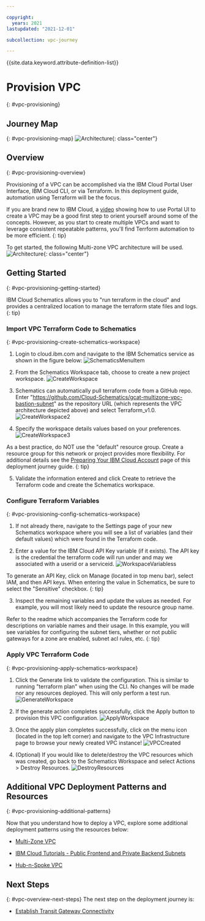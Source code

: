 ```yaml
---

copyright:
  years: 2021
lastupdated: "2021-12-01"

subcollection: vpc-journey

---
```


{{site.data.keyword.attribute-definition-list}}

# Provision VPC
{: #vpc-provisioning}



## Journey Map
{: #vpc-provisioning-map}
![Architecture](images/provision-vpc/journey-map.png){: class="center"}


## Overview
{: #vpc-provisioning-overview}

Provisioning of a VPC can be accomplished via the IBM Cloud Portal User Interface, IBM Cloud CLI, or via Terraform.  In this deployment guide, automation using Terraform will be the focus. 

If you are brand new to IBM Cloud, a [video](https://www.youtube.com/watch?v=pGLgtB193cI) showing how to use Portal UI to create a VPC may be a good first step to orient yourself around some of the concepts.  However, as you start to create multiple VPCs and want to leverage consistent repeatable patterns, you'll find Terrform automation to be more efficient.
{: tip}

To get started, the following Multi-zone VPC architecture will be used.
![Architecture](images/provision-vpc/gcat-mz-bastion.png){: class="center"}

## Getting Started
{: #vpc-provisioning-getting-started}

IBM Cloud Schematics allows you to "run terraform in the cloud" and provides a centralized location to manage the terraform state files and logs.
{: tip}

### Import VPC Terraform Code to Schematics
{: #vpc-provisioning-create-schematics-workspace}

1. Login to cloud.ibm.com and navigate to the IBM Schematics service as shown in the figure below: ![SchematicsMenuItem](images/provision-vpc/schematics-menu-item.png)

  

2. From the Schematics Workspace tab, choose to create a new project workspace. ![CreateWorkspace](images/provision-vpc/schematics-create-workspace.png)

  

3. Schematics can automatically pull terraform code from a GitHub repo. Enter "https://github.com/Cloud-Schematics/gcat-multizone-vpc-bastion-subnet" as the repository URL (which represents the VPC architecture depicted above) and select Terraform_v1.0. ![CreateWorkspace2](images/provision-vpc/schematics-create-workspace2.png)

 

4. Specify the workspace details values based on your preferences. ![CreateWorkspace3](images/provision-vpc/schematics-create-workspace3.png)

As a best practice, do NOT use the "default" resource group.  Create a resource group for this network or project provides more flexibility. For additional details see the [Preparing Your IBM Cloud Account](/docs/vpc-journey?topic=vpc-journey-vpc-prep-account) page of this deployment journey guide.
{: tip}



 

5. Validate the information entered and click Create to retrieve the Terraform code and create the Schematics workspace.


### Configure Terraform Variables
{: #vpc-provisioning-config-schematics-workspace}  

1. If not already there, navigate to the Settings page of your new Schematics workspace where you will see a list of variables (and their default values) which were found in the Terraform code.

2. Enter a value for the IBM Cloud API Key variable (if it exists). The API key is the credential the terraform code will run under and may we associated with a userid or a serviceid. ![WorkspaceVariabless](images/provision-vpc/schematics-workspace-variables.png)

To generate an API Key, click on Manage (located in top menu bar), select IAM, and then API keys. When entering the value in Schematics, be sure to select the "Sensitive" checkbox.
{: tip}




3. Inspect the remaining variables and update the values as needed. For example, you will most likely need to update the resource group name.

   

Refer to the readme which accompanies the Terraform code for descriptions on variable names and their usage. In this example, you will see variables for configuring the subnet tiers, whether or not public gateways for a zone are enabled, subnet acl rules, etc.
{: tip}


### Apply VPC Terraform Code
{: #vpc-provisioning-apply-schematics-workspace}  



1. Click the Generate link to validate the configuration. This is similar to running "terraform plan" when using the CLI. No changes will be made nor any resources deployed. This will only perform a test run. ![GenerateWorkspace](images/provision-vpc/schematics-workspace-generate.png)



 

2. If the generate action completes successfully, click the Apply button to provision this VPC configuration.  ![ApplyWorkspace](images/provision-vpc/schematics-workspace-apply.png)



  

3. Once the apply plan completes successfully, click on the menu icon (located in the top left corner) and navigate to the VPC Infrastructure page to browse your newly created VPC instance! ![VPCCreated](images/provision-vpc/vpc-created.png)



  


4. (Optional) If you would like to delete/destroy the VPC resources which was created, go back to the Schematics Workspace and select Actions > Destroy Resources. ![DestroyResources](images/provision-vpc/destroy-resources.png)



 

 


## Additional VPC Deployment Patterns and Resources
{: #vpc-provisioning-additional-patterns}

Now that you understand how to deploy a VPC, explore some additional deployment patterns using the resources below:

- [Multi-Zone VPC](https://github.com/Cloud-Schematics/gcat-multizone-vpc)

- [IBM Cloud Tutorials - Public Frontend and Private Backend Subnets](https://{DomainName}/docs/solution-tutorials?topic=solution-tutorials-vpc-public-app-private-backend)

- [Hub-n-Spoke VPC](/docs/vpc-journey?topic=vpc-journey-vpc-advanced-elements)




## Next Steps

{: #vpc-overview-next-steps}
The next step on the deployment journey is:
* [Establish Transit Gateway Connectivity](/docs/vpc-journey?topic=vpc-journey-vpc-tgw)
